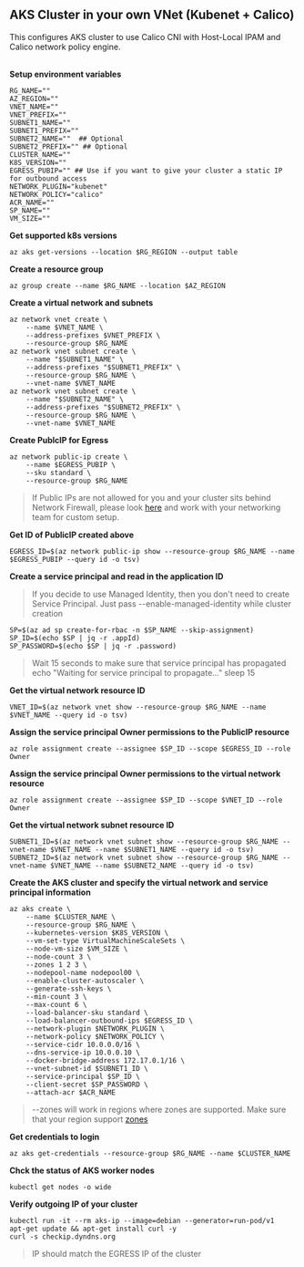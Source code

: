 ## AKS Cluster in your own VNet (Kubenet + Calico)

This configures AKS cluster to use Calico CNI with Host-Local IPAM and Calico network policy engine.

\
**Setup environment variables**

    RG_NAME=""
    AZ_REGION=""
    VNET_NAME=""
    VNET_PREFIX=""
    SUBNET1_NAME=""
    SUBNET1_PREFIX=""
    SUBNET2_NAME=""  ## Optional
    SUBNET2_PREFIX="" ## Optional
    CLUSTER_NAME=""
    K8S_VERSION=""
    EGRESS_PUBIP="" ## Use if you want to give your cluster a static IP for outbound access
    NETWORK_PLUGIN="kubenet"
    NETWORK_POLICY="calico"
    ACR_NAME=""
    SP_NAME=""
    VM_SIZE=""
<!--
    LA_WORKSPACE_NAME=""
    LA_WORKSPACE_RG=""
-->

**Get supported k8s versions**

    az aks get-versions --location $RG_REGION --output table

**Create a resource group**

    az group create --name $RG_NAME --location $AZ_REGION

**Create a virtual network and subnets**

    az network vnet create \
        --name $VNET_NAME \
        --address-prefixes $VNET_PREFIX \
        --resource-group $RG_NAME
    az network vnet subnet create \
        --name "$SUBNET1_NAME" \
        --address-prefixes "$SUBNET1_PREFIX" \
        --resource-group $RG_NAME \
        --vnet-name $VNET_NAME
    az network vnet subnet create \
        --name "$SUBNET2_NAME" \
        --address-prefixes "$SUBNET2_PREFIX" \
        --resource-group $RG_NAME \
        --vnet-name $VNET_NAME

**Create PublcIP for Egress**

    az network public-ip create \
        --name $EGRESS_PUBIP \
        --sku standard \
        --resource-group $RG_NAME
>If Public IPs are not allowed for you and your cluster sits behind Network Firewall, please look [here](https://docs.microsoft.com/en-us/azure/aks/egress-outboundtype) and work with your networking team for custom setup.

**Get ID of PublicIP created above**

    EGRESS_ID=$(az network public-ip show --resource-group $RG_NAME --name $EGRESS_PUBIP --query id -o tsv)

**Create a service principal and read in the application ID**

>If you decide to use Managed Identity, then you don't need to create Service Principal. Just pass --enable-managed-identity while cluster creation

    SP=$(az ad sp create-for-rbac -n $SP_NAME --skip-assignment)
    SP_ID=$(echo $SP | jq -r .appId)
    SP_PASSWORD=$(echo $SP | jq -r .password)

>Wait 15 seconds to make sure that service principal has propagated
    echo "Waiting for service principal to propagate..."
    sleep 15

**Get the virtual network resource ID**

    VNET_ID=$(az network vnet show --resource-group $RG_NAME --name $VNET_NAME --query id -o tsv)

**Assign the service principal Owner permissions to the PublicIP resource**

    az role assignment create --assignee $SP_ID --scope $EGRESS_ID --role Owner

**Assign the service principal Owner permissions to the virtual network resource**

    az role assignment create --assignee $SP_ID --scope $VNET_ID --role Owner

**Get the virtual network subnet resource ID**

    SUBNET1_ID=$(az network vnet subnet show --resource-group $RG_NAME --vnet-name $VNET_NAME --name $SUBNET1_NAME --query id -o tsv)
    SUBNET2_ID=$(az network vnet subnet show --resource-group $RG_NAME --vnet-name $VNET_NAME --name $SUBNET2_NAME --query id -o tsv)

<!--
**Get Log analytics Workspace ID URL**

    LA_WORKSPACE_ID=$(az monitor log-analytics workspace show --resource-group $LA_WORKSPACE_RG --workspace-name $LA_WORKSPACE_NAME --query id -o tsv)
-->

**Create the AKS cluster and specify the virtual network and service principal information**

    az aks create \
        --name $CLUSTER_NAME \
        --resource-group $RG_NAME \
        --kubernetes-version $K8S_VERSION \
        --vm-set-type VirtualMachineScaleSets \
        --node-vm-size $VM_SIZE \
        --node-count 3 \
        --zones 1 2 3 \
        --nodepool-name nodepool00 \
        --enable-cluster-autoscaler \
        --generate-ssh-keys \
        --min-count 3 \
        --max-count 6 \
        --load-balancer-sku standard \
        --load-balancer-outbound-ips $EGRESS_ID \
        --network-plugin $NETWORK_PLUGIN \
        --network-policy $NETWORK_POLICY \
        --service-cidr 10.0.0.0/16 \
        --dns-service-ip 10.0.0.10 \
        --docker-bridge-address 172.17.0.1/16 \
        --vnet-subnet-id $SUBNET1_ID \
        --service-principal $SP_ID \
        --client-secret $SP_PASSWORD \
        --attach-acr $ACR_NAME
<!--
        --enable-addons monitoring \
        --workspace-resource-id $LA_WORKSPACE_ID
-->
>--zones will work in regions where zones are supported. Make sure that your region support [zones](https://docs.microsoft.com/en-us/azure/availability-zones/az-region)

**Get credentials to login**

    az aks get-credentials --resource-group $RG_NAME --name $CLUSTER_NAME
<!--
**Create ClusterRoleBinding before you can correctly access the dashboard**

    kubectl create clusterrolebinding kubernetes-dashboard --clusterrole=cluster-admin --serviceaccount=kube-system:kubernetes-dashboard

**Browse AKS dashboard**

    az aks browse --resource-group $RG_NAME --name $CLUSTER_NAME
-->

**Chck the status of AKS worker nodes**

    kubectl get nodes -o wide

**Verify outgoing IP of your cluster**

    kubectl run -it --rm aks-ip --image=debian --generator=run-pod/v1
    apt-get update && apt-get install curl -y
    curl -s checkip.dyndns.org
>IP should match the EGRESS IP of the cluster
